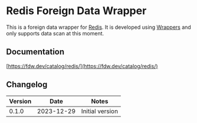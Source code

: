 # Redis Foreign Data Wrapper

This is a foreign data wrapper for [Redis](https://redis.io/). It is developed using [Wrappers](https://github.com/supabase/wrappers) and only supports data scan at this moment.

## Documentation

[https://fdw.dev/catalog/redis/](https://fdw.dev/catalog/redis/)

## Changelog

| Version | Date       | Notes                                                |
| ------- | ---------- | ---------------------------------------------------- |
| 0.1.0   | 2023-12-29 | Initial version                                      |

